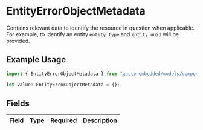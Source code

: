 # EntityErrorObjectMetadata

Contains relevant data to identify the resource in question when applicable. For example, to identify an entity `entity_type` and `entity_uuid` will be provided.

## Example Usage

```typescript
import { EntityErrorObjectMetadata } from "gusto-embedded/models/components";

let value: EntityErrorObjectMetadata = {};
```

## Fields

| Field       | Type        | Required    | Description |
| ----------- | ----------- | ----------- | ----------- |